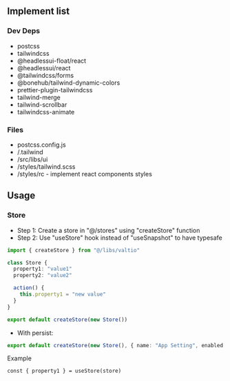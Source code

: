 ## Implement list

### Dev Deps

- postcss
- tailwindcss
- @headlessui-float/react
- @headlessui/react
- @tailwindcss/forms
- @bonehub/tailwind-dynamic-colors
- prettier-plugin-tailwindcss
- tailwind-merge
- tailwind-scrollbar
- tailwindcss-animate

### Files

- postcss.config.js
- /.tailwind
- /src/libs/ui
- /styles/tailwind.scss
- /styles/rc - implement react components styles

## Usage

### Store

- Step 1: Create a store in "@/stores" using "createStore" function
- Step 2: Use "useStore" hook instead of "useSnapshot" to have typesafe

```ts
import { createStore } from "@/libs/valtio"

class Store {
  property1: "value1"
  property2: "value2"

  action() {
    this.property1 = "new value"
  }
}

export default createStore(new Store())
```

- With persist:

```ts
export default createStore(new Store(), { name: "App Setting", enabled: isDev, include: ["property1"] })
```

Example

```tsx
const { property1 } = useStore(store)
```
